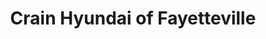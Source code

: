 ---
title: "Crain Hyundai of Fayetteville"
url: /fayetteville/crain-hyundai-of-fayetteville/
shop: Autohaus
---